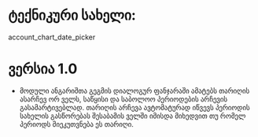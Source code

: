 ტექნიკური სახელი:
================
account_chart_date_picker


ვერსია 1.0
==========
- მოდული ანგარიშთა გეგმის დიალოგურ ფანჯარაში ამატებს თარიღის ასარჩევ ორ 
  ველს, საწყისი და საბოლოო პერიოდების არჩევის გასამარტივებლად. თარიღის
  არჩევა ავტომატურად იწვევს პერიოდის სახელის გასწორებას შესაბამის ველში
  იმისდა მიხედვით თუ რომელ პერიოდს მიეკუთვნება ეს თარიღი.

